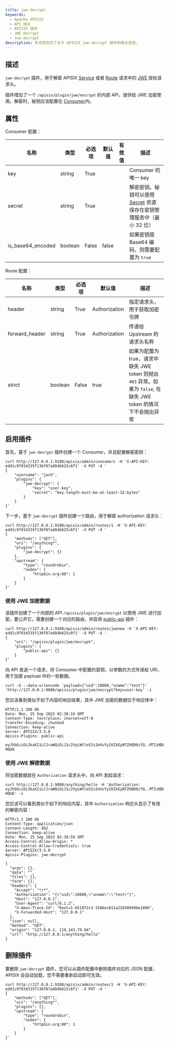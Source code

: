 ```yaml
---
title: jwe-decrypt
keywords:
  - Apache APISIX
  - API 网关
  - APISIX 插件
  - JWE Decrypt
  - jwe-decrypt
description: 本文档包含了关于 APISIX jwe-decrypt 插件的相关信息。
---
```


<!--
#
# Licensed to the Apache Software Foundation (ASF) under one or more
# contributor license agreements.  See the NOTICE file distributed with
# this work for additional information regarding copyright ownership.
# The ASF licenses this file to You under the Apache License, Version 2.0
# (the "License"); you may not use this file except in compliance with
# the License.  You may obtain a copy of the License at
#
#     http://www.apache.org/licenses/LICENSE-2.0
#
# Unless required by applicable law or agreed to in writing, software
# distributed under the License is distributed on an "AS IS" BASIS,
# WITHOUT WARRANTIES OR CONDITIONS OF ANY KIND, either express or implied.
# See the License for the specific language governing permissions and
# limitations under the License.
#
-->

## 描述

`jwe-decrypt` 插件，用于解密 APISIX [Service](../terminology/service.md) 或者 [Route](../terminology/route.md) 请求中的 [JWE](https://datatracker.ietf.org/doc/html/rfc7516) 授权请求头。

插件增加了一个 `/apisix/plugin/jwe/encrypt` 的内部 API，提供给 JWE 加密使用。解密时，秘钥应该配置在 [Consumer](../terminology/consumer.md)内。

## 属性

Consumer 配置：

| 名称          | 类型      | 必选项   | 默认值   | 有效值 | 描述                                                                   |
|---------------|---------|-------|-------|-----|----------------------------------------------------------------------|
| key           | string  | True  |       |     | Consumer 的唯一 key                                                     |
| secret        | string  | True  |       |     | 解密密钥。秘钥可以使用 [Secret](../terminology/secret.md) 资源保存在密钥管理服务中（最小 32 位） |
| is_base64_encoded | boolean | False | false |     | 如果密钥是 Base64 编码，则需要配置为 `true`                                        |

Route 配置：

| 名称             | 类型      | 必选项   | 默认值           | 描述                                                                         |
|----------------|---------|-------|---------------|----------------------------------------------------------------------------|
| header         | string  | True | Authorization | 指定请求头，用于获取加密令牌                                                             |
| forward_header | string  | True | Authorization | 传递给 Upstream 的请求头名称                                                        |
| strict         | boolean | False | true          | 如果为配置为 true，请求中缺失 JWE token 则抛出 `403` 异常。如果为 `false`, 在缺失 JWE token 的情况下不会抛出异常 |

## 启用插件

首先，基于 `jwe-decrypt` 插件创建一个 Consumer，并且配置解密密钥：

```shell
curl http://127.0.0.1:9180/apisix/admin/consumers -H 'X-API-KEY: edd1c9f034335f136f87ad84b625c8f1' -X PUT -d '
{
    "username": "jack",
    "plugins": {
        "jwe-decrypt": {
            "key": "user-key",
            "secret": "key-length-must-be-at-least-32-bytes"
        }
    }
}'
```

下一步，基于 `jwe-decrypt` 插件创建一个路由，用于解密 authorization 请求头：

```shell
curl http://127.0.0.1:9180/apisix/admin/routes/1 -H 'X-API-KEY: edd1c9f034335f136f87ad84b625c8f1' -X PUT -d '
{
    "methods": ["GET"],
    "uri": "/anything*",
    "plugins": {
        "jwe-decrypt": {}
    },
    "upstream": {
        "type": "roundrobin",
        "nodes": {
            "httpbin.org:80": 1
        }
    }
}'
```

### 使用 JWE 加密数据

该插件创建了一个内部的 API `/apisix/plugin/jwe/encrypt` 以使用 JWE 进行加密。要公开它，需要创建一个对应的路由，并启用 [public-api](public-api.md) 插件：

```shell
curl http://127.0.0.1:9180/apisix/admin/routes/jwenew -H 'X-API-KEY: edd1c9f034335f136f87ad84b625c8f1' -X PUT -d '
{
    "uri": "/apisix/plugin/jwe/encrypt",
    "plugins": {
        "public-api": {}
    }
}'
```

向 API 发送一个请求，将 Consumer 中配置的密钥，以参数的方式传递给 URI，用于加密 payload 中的一些数据。

```shell
curl -G --data-urlencode 'payload={"uid":10000,"uname":"test"}' 'http://127.0.0.1:9080/apisix/plugin/jwe/encrypt?key=user-key' -i
```

您应该看到类似于如下内容的响应结果，其中 JWE 加密的数据位于响应体中：

```
HTTP/1.1 200 OK
Date: Mon, 25 Sep 2023 02:38:16 GMT
Content-Type: text/plain; charset=utf-8
Transfer-Encoding: chunked
Connection: keep-alive
Server: APISIX/3.5.0
Apisix-Plugins: public-api

eyJhbGciOiJkaXIiLCJraWQiOiJ1c2VyLWtleSIsImVuYyI6IkEyNTZHQ00ifQ..MTIzNDU2Nzg5MDEy.hfzMJ0YfmbMcJ0ojgv4PYAHxPjlgMivmv35MiA.7nilnBt2dxLR_O6kf-HQUA
```

### 使用 JWE 解密数据

将加密数据放在 `Authorization` 请求头中，向 API 发起请求：

```shell
curl http://127.0.0.1:9080/anything/hello -H 'Authorization: eyJhbGciOiJkaXIiLCJraWQiOiJ1c2VyLWtleSIsImVuYyI6IkEyNTZHQ00ifQ..MTIzNDU2Nzg5MDEy.hfzMJ0YfmbMcJ0ojgv4PYAHxPjlgMivmv35MiA.7nilnBt2dxLR_O6kf-HQUA' -i
```

您应该可以看到类似于如下的响应内容，其中 `Authorization` 响应头显示了有效的解密内容：

```
HTTP/1.1 200 OK
Content-Type: application/json
Content-Length: 452
Connection: keep-alive
Date: Mon, 25 Sep 2023 02:38:59 GMT
Access-Control-Allow-Origin: *
Access-Control-Allow-Credentials: true
Server: APISIX/3.5.0
Apisix-Plugins: jwe-decrypt

{
  "args": {},
  "data": "",
  "files": {},
  "form": {},
  "headers": {
    "Accept": "*/*",
    "Authorization": "{\"uid\":10000,\"uname\":\"test\"}",
    "Host": "127.0.0.1",
    "User-Agent": "curl/8.1.2",
    "X-Amzn-Trace-Id": "Root=1-6510f2c3-1586ec011a22b5094dbe1896",
    "X-Forwarded-Host": "127.0.0.1"
  },
  "json": null,
  "method": "GET",
  "origin": "127.0.0.1, 119.143.79.94",
  "url": "http://127.0.0.1/anything/hello"
}
```

## 删除插件

要删除 `jwe-decrypt` 插件，您可以从插件配置中删除插件对应的 JSON 配置，APISIX 会自动加载，您不需要重新启动即可生效。

```shell
curl http://127.0.0.1:9180/apisix/admin/routes/1 -H 'X-API-KEY: edd1c9f034335f136f87ad84b625c8f1' -X PUT -d '
{
    "methods": ["GET"],
    "uri": "/anything*",
    "plugins": {},
    "upstream": {
        "type": "roundrobin",
        "nodes": {
            "httpbin.org:80": 1
        }
    }
}'
```
